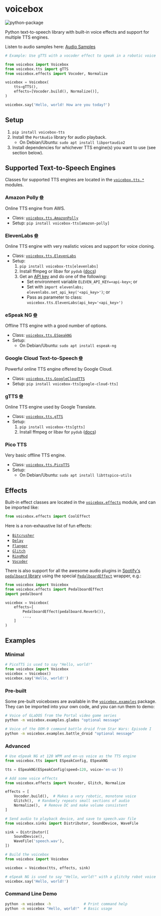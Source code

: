 # voicebox

![python-package](https://github.com/austin-bowen/voicebox/actions/workflows/python-package.yml/badge.svg)

Python text-to-speech library with built-in voice effects and support for multiple TTS engines.

Listen to audio samples here: [Audio Samples](https://austin-bowen.github.io/voicebox/)

```python
# Example: Use gTTS with a vocoder effect to speak in a robotic voice

from voicebox import Voicebox
from voicebox.tts import gTTS
from voicebox.effects import Vocoder, Normalize

voicebox = Voicebox(
    tts=gTTS(),
    effects=[Vocoder.build(), Normalize()],
)

voicebox.say('Hello, world! How are you today?')
```

## Setup

1. `pip install voicebox-tts`
2. Install the `PortAudio` library for audio playback.
   - On Debian/Ubuntu: `sudo apt install libportaudio2`
3. Install dependencies for whichever TTS engine(s) you want to use (see section below).

## Supported Text-to-Speech Engines

Classes for supported TTS engines are located in the
[`voicebox.tts.*`](https://github.com/austin-bowen/voicebox/tree/main/src/voicebox/tts) modules.

### Amazon Polly [🌐](https://aws.amazon.com/polly/)

Online TTS engine from AWS.

- Class: [`voicebox.tts.AmazonPolly`](https://github.com/austin-bowen/voicebox/tree/main/src/voicebox/tts/amazonpolly.py)
- Setup: `pip install voicebox-tts[amazon-polly]`

### ElevenLabs [🌐](https://elevenlabs.io/)

Online TTS engine with very realistic voices and support for voice cloning.

- Class: [`voicebox.tts.ElevenLabs`](https://github.com/austin-bowen/voicebox/tree/main/src/voicebox/tts/elevenlabs.py)
- Setup:
  1. `pip install voicebox-tts[elevenlabs]`
  2. Install ffmpeg or libav for `pydub` ([docs](https://github.com/jiaaro/pydub#getting-ffmpeg-set-up))
  3. Get an [API key](https://elevenlabs.io/docs/api-reference/authentication)
     and do one of the following:
     - Set environment variable `ELEVEN_API_KEY=<api-key>`; or
     - Set with `import elevenlabs; elevenlabs.set_api_key('<api_key>')`; or
     - Pass as parameter to class: `voicebox.tts.ElevenLabs(api_key='<api_key>')`

### eSpeak NG [🌐](https://github.com/espeak-ng/espeak-ng)

Offline TTS engine with a good number of options.

- Class: [`voicebox.tts.ESpeakNG`](https://github.com/austin-bowen/voicebox/tree/main/src/voicebox/tts/espeakng.py)
- Setup:
  - On Debian/Ubuntu: `sudo apt install espeak-ng`

### Google Cloud Text-to-Speech [🌐](https://cloud.google.com/text-to-speech)

Powerful online TTS engine offered by Google Cloud.

- Class: [`voicebox.tts.GoogleCloudTTS`](https://github.com/austin-bowen/voicebox/tree/main/src/voicebox/tts/googlecloudtts.py)
- Setup: `pip install voicebox-tts[google-cloud-tts]`

### gTTS [🌐](https://github.com/pndurette/gTTS)

Online TTS engine used by Google Translate.

- Class: [`voicebox.tts.gTTS`](https://github.com/austin-bowen/voicebox/tree/main/src/voicebox/tts/gtts.py)
- Setup:
  1. `pip install voicebox-tts[gtts]`
  2. Install ffmpeg or libav for `pydub` ([docs](https://github.com/jiaaro/pydub#getting-ffmpeg-set-up))

### Pico TTS

Very basic offline TTS engine.

- Class: [`voicebox.tts.PicoTTS`](https://github.com/austin-bowen/voicebox/tree/main/src/voicebox/tts/picotts.py)
- Setup:
  - On Debian/Ubuntu: `sudo apt install libttspico-utils`

## Effects

Built-in effect classes are located in the [`voicebox.effects`](https://github.com/austin-bowen/voicebox/tree/main/src/voicebox/effects) module,
and can be imported like:

```python
from voicebox.effects import CoolEffect
```

Here is a non-exhaustive list of fun effects:
- [`Bitcrusher`](https://github.com/austin-bowen/voicebox/tree/main/src/voicebox/effects/distortion.py)
- [`Delay`](https://github.com/austin-bowen/voicebox/tree/main/src/voicebox/effects/delay.py)
- [`Flanger`](https://github.com/austin-bowen/voicebox/tree/main/src/voicebox/effects/flanger.py)
- [`Glitch`](https://github.com/austin-bowen/voicebox/tree/main/src/voicebox/effects/glitch.py)
- [`RingMod`](https://github.com/austin-bowen/voicebox/tree/main/src/voicebox/effects/modulation.py)
- [`Vocoder`](https://github.com/austin-bowen/voicebox/tree/main/src/voicebox/effects/vocoder.py)

There is also support for all the awesome audio plugins in
[Spotify's `pedalboard` library](https://spotify.github.io/pedalboard/index.html)
using the special [`PedalboardEffect`](https://github.com/austin-bowen/voicebox/tree/main/src/voicebox/effects/pedalboard.py) wrapper, e.g.:

```python
from voicebox import Voicebox
from voicebox.effects import PedalboardEffect
import pedalboard

voicebox = Voicebox(
    effects=[
        PedalboardEffect(pedalboard.Reverb()),
        ...,
    ]
)
```

## Examples

### Minimal

```python
# PicoTTS is used to say "Hello, world!"
from voicebox import Voicebox
voicebox = Voicebox()
voicebox.say('Hello, world!')
```

### Pre-built

Some pre-built voiceboxes are available in the [`voicebox.examples`](https://github.com/austin-bowen/voicebox/tree/main/src/voicebox/examples) package.
They can be imported into your own code, and you can run them to demo:

```bash
# Voice of GLaDOS from the Portal video game series
python -m voicebox.examples.glados "optional message"

# Voice of the OOM-9 command battle droid from Star Wars: Episode I
python -m voicebox.examples.battle_droid "optional message"
```

### Advanced

```python
# Use eSpeak NG at 120 WPM and en-us voice as the TTS engine
from voicebox.tts import ESpeakConfig, ESpeakNG

tts = ESpeakNG(ESpeakConfig(speed=120, voice='en-us'))

# Add some voice effects
from voicebox.effects import Vocoder, Glitch, Normalize

effects = [
    Vocoder.build(),  # Makes a very robotic, monotone voice
    Glitch(),  # Randomly repeats small sections of audio
    Normalize(),  # Remove DC and make volume consistent
]

# Send audio to playback device, and save to speech.wav file
from voicebox.sinks import Distributor, SoundDevice, WaveFile

sink = Distributor([
    SoundDevice(),
    WaveFile('speech.wav'),
])

# Build the voicebox
from voicebox import Voicebox

voicebox = Voicebox(tts, effects, sink)

# eSpeak NG is used to say "Hello, world!" with a glitchy robot voice
voicebox.say('Hello, world!')
```

### Command Line Demo

```bash
python -m voicebox -h               # Print command help
python -m voicebox "Hello, world!"  # Basic usage
```
